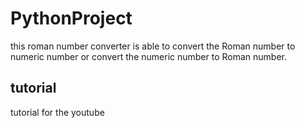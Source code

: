 # PythonProject
this roman number converter is able to convert the Roman number to numeric number or convert the numeric number to Roman number.

## tutorial
tutorial for the youtube
